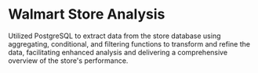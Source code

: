 # Walmart Store Analysis

Utilized PostgreSQL to extract data from the store database using aggregating, conditional, and filtering functions to transform and refine the data, facilitating enhanced analysis and delivering a comprehensive overview of the store's performance.


